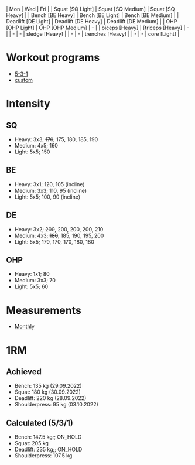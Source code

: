| Mon | Wed | Fri |
| Squat [SQ Light] | Squat [SQ Medium] | Squat [SQ Heavy] |
| Bench [BE Heavy] | Bench [BE Light] | Bench [BE Medium] |
| Deadlift [DE Light] | Deadlift [DE Heavy] | Deadlift [DE Medium] |
| OHP [OHP Light] | OHP [OHP Medium] | - |
| biceps [Heavy] | [triceps [Heavy] | - |
| - | - | sledge [Heavy] |
| - | - | trenches [Heavy] |
| - | - | core [Light] | 

# Workout programs
* [5-3-1](https://www.t-nation.com/workouts/5-3-1-how-to-build-pure-strength/)
* [custom](https://github.com/mobsikx/workout/blob/master/custom-prog/)

# Intensity
## SQ
- Heavy: 3x3; ~~170~~, 175, 180, 185, 190
- Medium: 4x5; 160
- Light: 5x5; 150 

## BE
- Heavy: 3x1; 120, 105 (incline)
- Medium: 3x3; 110, 95 (incline)
- Light: 5x5; 100, 90 (incline)

## DE
- Heavy: 3x2; ~~200~~, 200, 200, 200, 210
- Medium: 4x3; ~~180~~, 185, 190, 195, 200
- Light: 5x5; ~~170~~, 170, 170, 180, 180

## OHP
- Heavy: 1x1; 80
- Medium: 3x3; 70
- Light: 5x5; 60

# Measurements
* [Monthly](https://onedrive.live.com/edit.aspx?resid=201A2B187B4F6840!127&app=Excel&wdnd=1&wdPreviousSession=d4c29844%2D4119%2D400d%2Da5bd%2D41ce04693cb3)

# 1RM
## Achieved
* Bench: 135 kg (29.09.2022)
* Squat: 180 kg (30.09.2022)
* Deadlift: 220 kg (28.09.2022)
* Shoulderpress: 95 kg (03.10.2022)

## Calculated (5/3/1)
* Bench: 147.5 kg;; ON_HOLD
* Squat: 205 kg
* Deadlift: 235 kg;; ON_HOLD
* Shoulderpress: 107.5 kg
